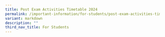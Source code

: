 ```yaml
---
title: Post Exam Activities Timetable 2024
permalink: /important-information/for-students/post-exam-activities-timetable-2024/
variant: markdown
description: ""
third_nav_title: For Students
---
```

<p></p>